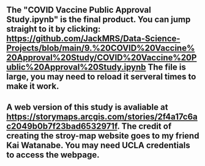## The "COVID Vaccine Public Approval Study.ipynb" is the final product. You can jump straight to it by clicking: https://github.com/JackMRS/Data-Science-Projects/blob/main/9.%20COVID%20Vaccine%20Approval%20Study/COVID%20Vaccine%20Public%20Approval%20Study.ipynb    The file is large, you may need to reload it serveral times to make it work.
## A web version of this study is avaliable at https://storymaps.arcgis.com/stories/2f4a17c6ac2049b0b7f23bad6532971f. The credit of creating the stroy-map website goes to my friend Kai Watanabe. You may need UCLA credentials to access the webpage.
